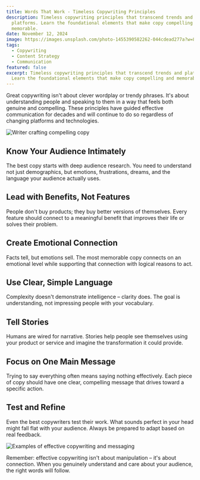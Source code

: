 ```yaml
---
title: Words That Work - Timeless Copywriting Principles
description: Timeless copywriting principles that transcend trends and
  platforms. Learn the foundational elements that make copy compelling and
  memorable.
date: November 12, 2024
image: https://images.unsplash.com/photo-1455390582262-044cdead277a?w=800&h=600&fit=crop&crop=center
tags:
  - Copywriting
  - Content Strategy
  - Communication
featured: false
excerpt: Timeless copywriting principles that transcend trends and platforms.
  Learn the foundational elements that make copy compelling and memorable.
---
```


Great copywriting isn't about clever wordplay or trendy phrases. It's about understanding people and speaking to them in a way that feels both genuine and compelling. These principles have guided effective communication for decades and will continue to do so regardless of changing platforms and technologies.

![Writer crafting compelling copy](https://images.unsplash.com/photo-1486312338219-ce68d2c6f44d?w=800\&h=400\&fit=crop\&crop=center)

## Know Your Audience Intimately

The best copy starts with deep audience research. You need to understand not just demographics, but emotions, frustrations, dreams, and the language your audience actually uses.

## Lead with Benefits, Not Features

People don't buy products; they buy better versions of themselves. Every feature should connect to a meaningful benefit that improves their life or solves their problem.

## Create Emotional Connection

Facts tell, but emotions sell. The most memorable copy connects on an emotional level while supporting that connection with logical reasons to act.

## Use Clear, Simple Language

Complexity doesn't demonstrate intelligence – clarity does. The goal is understanding, not impressing people with your vocabulary.

## Tell Stories

Humans are wired for narrative. Stories help people see themselves using your product or service and imagine the transformation it could provide.

## Focus on One Main Message

Trying to say everything often means saying nothing effectively. Each piece of copy should have one clear, compelling message that drives toward a specific action.

## Test and Refine

Even the best copywriters test their work. What sounds perfect in your head might fall flat with your audience. Always be prepared to adapt based on real feedback.

![Examples of effective copywriting and messaging](https://images.unsplash.com/photo-1542435503-956c469947f6?w=800\&h=300\&fit=crop\&crop=center)

Remember: effective copywriting isn't about manipulation – it's about connection. When you genuinely understand and care about your audience, the right words will follow.
